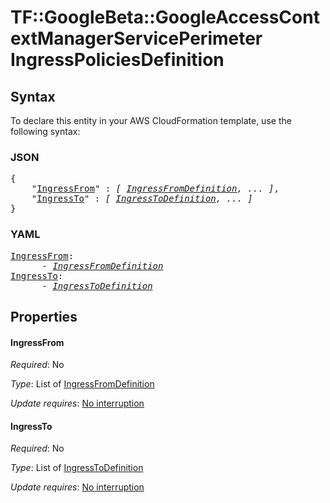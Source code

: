 # TF::GoogleBeta::GoogleAccessContextManagerServicePerimeter IngressPoliciesDefinition

## Syntax

To declare this entity in your AWS CloudFormation template, use the following syntax:

### JSON

<pre>
{
    "<a href="#ingressfrom" title="IngressFrom">IngressFrom</a>" : <i>[ <a href="ingressfromdefinition.md">IngressFromDefinition</a>, ... ]</i>,
    "<a href="#ingressto" title="IngressTo">IngressTo</a>" : <i>[ <a href="ingresstodefinition.md">IngressToDefinition</a>, ... ]</i>
}
</pre>

### YAML

<pre>
<a href="#ingressfrom" title="IngressFrom">IngressFrom</a>: <i>
      - <a href="ingressfromdefinition.md">IngressFromDefinition</a></i>
<a href="#ingressto" title="IngressTo">IngressTo</a>: <i>
      - <a href="ingresstodefinition.md">IngressToDefinition</a></i>
</pre>

## Properties

#### IngressFrom

_Required_: No

_Type_: List of <a href="ingressfromdefinition.md">IngressFromDefinition</a>

_Update requires_: [No interruption](https://docs.aws.amazon.com/AWSCloudFormation/latest/UserGuide/using-cfn-updating-stacks-update-behaviors.html#update-no-interrupt)

#### IngressTo

_Required_: No

_Type_: List of <a href="ingresstodefinition.md">IngressToDefinition</a>

_Update requires_: [No interruption](https://docs.aws.amazon.com/AWSCloudFormation/latest/UserGuide/using-cfn-updating-stacks-update-behaviors.html#update-no-interrupt)

